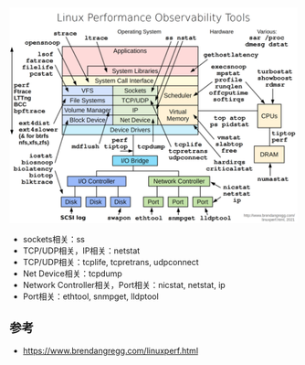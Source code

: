 ![](/static/images/2208/p001.png)

- sockets相关：ss
- TCP/UDP相关，IP相关：netstat
- TCP/UDP相关：tcplife, tcpretrans, udpconnect
- Net Device相关：tcpdump
- Network Controller相关，Port相关：nicstat, netstat, ip
- Port相关：ethtool, snmpget, lldptool

## 参考

- https://www.brendangregg.com/linuxperf.html
